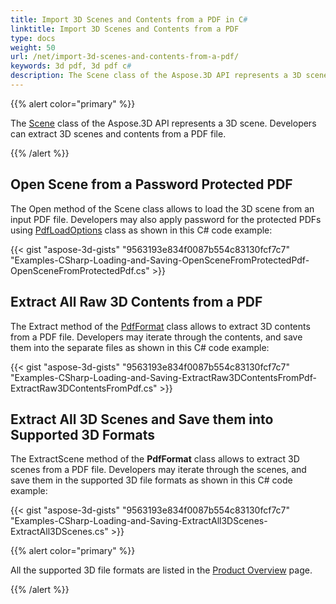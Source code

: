 ```yaml
---
title: Import 3D Scenes and Contents from a PDF in C#
linktitle: Import 3D Scenes and Contents from a PDF
type: docs
weight: 50
url: /net/import-3d-scenes-and-contents-from-a-pdf/
keywords: 3d pdf, 3d pdf c#
description: The Scene class of the Aspose.3D API represents a 3D scene. Developers can extract 3D scenes and contents from a PDF file.
---
```


{{% alert color="primary" %}}

The [Scene](https://reference.aspose.com/3d/net/aspose.threed/scene) class of the Aspose.3D API represents a 3D scene. Developers can extract 3D scenes and contents from a PDF file.

{{% /alert %}}
## **Open Scene from a Password Protected PDF**
The Open method of the Scene class allows to load the 3D scene from an input PDF file. Developers may also apply password for the protected PDFs using [PdfLoadOptions](https://reference.aspose.com/3d/net/aspose.threed.formats/pdfloadoptions) class as shown in this C# code example:

{{< gist "aspose-3d-gists" "9563193e834f0087b554c83130fcf7c7" "Examples-CSharp-Loading-and-Saving-OpenSceneFromProtectedPdf-OpenSceneFromProtectedPdf.cs" >}}
## **Extract All Raw 3D Contents from a PDF**
The Extract method of the [PdfFormat](https://reference.aspose.com/3d/net/aspose.threed.formats/pdfformat) class allows to extract 3D contents from a PDF file. Developers may iterate through the contents, and save them into the separate files as shown in this C# code example:

{{< gist "aspose-3d-gists" "9563193e834f0087b554c83130fcf7c7" "Examples-CSharp-Loading-and-Saving-ExtractRaw3DContentsFromPdf-ExtractRaw3DContentsFromPdf.cs" >}}
## **Extract All 3D Scenes and Save them into Supported 3D Formats**
The ExtractScene method of the **PdfFormat** class allows to extract 3D scenes from a PDF file. Developers may iterate through the scenes, and save them in the supported 3D file formats as shown in this C# code example:

{{< gist "aspose-3d-gists" "9563193e834f0087b554c83130fcf7c7" "Examples-CSharp-Loading-and-Saving-ExtractAll3DScenes-ExtractAll3DScenes.cs" >}}

{{% alert color="primary" %}}

All the supported 3D file formats are listed in the [Product Overview](/3d/net/product-overview/) page.

{{% /alert %}}
